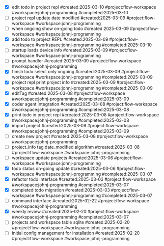 - [x] edit todo in project repl #created:2025-03-10 #project:flow-workspace #workspace:johnj-programming #completed:2025-03-10
- [ ] project repl update date modified #created:2025-03-09 #project:flow-workspace #workspace:johnj-programming
- [ ] when ongoing show on-going todo #created:2025-03-09 #project:flow-workspace #workspace:johnj-programming
- [x] add todo to project REPL #created:2025-03-09 #project:flow-workspace #workspace:johnj-programming #completed:2025-03-10
- [ ] startup loads device info #created:2025-03-09 #project:flow-workspace #workspace:johnj-programming
- [ ] prompt handler #created:2025-03-09 #project:flow-workspace #workspace:johnj-programming
- [x] finish todo select only ongoing #created:2025-03-09 #project:flow-workspace #workspace:johnj-programming #completed:2025-03-09
- [x] project repl print project info #created:2025-03-09 #project:flow-workspace #workspace:johnj-programming #completed:2025-03-09
- [x] editTag #created:2025-03-08 #project:flow-workspace #workspace:johnj-programming #completed:2025-03-09
- [x] coder agent integration #created:2025-03-08 #project:flow-workspace #workspace:johnj-programming #completed:2025-03-08
- [x] print todo in project repl #created:2025-03-08 #project:flow-workspace #workspace:johnj-programming #completed:2025-03-08
- [x] import project #created:2025-03-08 #project:flow-workspace #workspace:johnj-programming #completed:2025-03-09
- [ ] create new project #created:2025-03-08 #project:flow-workspace #workspace:johnj-programming
- [ ] project_info tag date_modified algorithm #created:2025-03-08 #project:flow-workspace #workspace:johnj-programming
- [ ] workspace update projects #created:2025-03-06 #project:flow-workspace #workspace:johnj-programming
- [x] todo status on-going update #created:2025-03-06 #project:flow-workspace #workspace:johnj-programming #completed:2025-03-07
- [x] refactor todo interface #created:2025-03-03 #project:flow-workspace #workspace:johnj-programming #completed:2025-03-07
- [x] completed todo migration #created:2025-03-03 #project:flow-workspace #workspace:johnj-programming #completed:2025-03-07
- [ ] command interface #created:2025-02-22 #project:flow-workspace #workspace:johnj-programming
- [x] weekly review #created:2025-02-20 #project:flow-workspace #workspace:johnj-programming #completed:2025-03-07
- [ ] projects and workspace table sqlite #created:2025-02-20 #project:flow-workspace #workspace:johnj-programming
- [ ] initial config management for installation #created:2025-02-20 #project:flow-workspace #workspace:johnj-programming